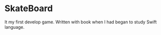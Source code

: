 # SkateBoard

It my first develop game. Written with book when I had began to study Swift language.

